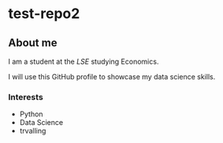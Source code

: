 # test-repo2
## About me

I am a student at the _LSE_ studying Economics.

I will use this GitHub profile to showcase my data science skills.

### Interests

- Python 
- Data Science
- trvalling
